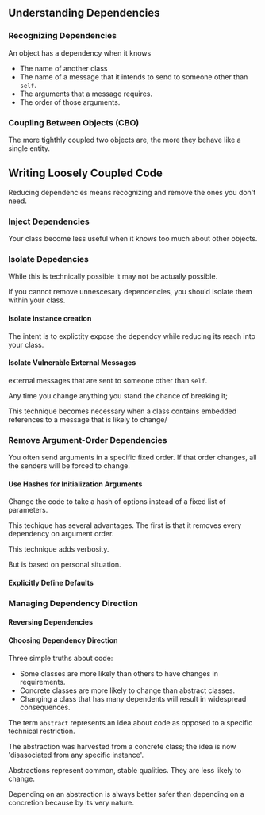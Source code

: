 ## Understanding Dependencies

### Recognizing Dependencies

An object has a dependency when it knows

- The name of another class
- The name of a message that it intends to send to someone other than `self`.
- The arguments that a message requires.
- The order of those arguments.

### Coupling Between Objects (CBO)

The more tighthly coupled two objects are, the more they behave like a single entity.

## Writing Loosely Coupled Code

Reducing dependencies means recognizing and remove the ones you don't need.

### Inject Dependencies

Your class become less useful when it knows too much about other objects.

### Isolate Depedencies

While this is technically possible it may not be actually possible.

If you cannot remove unnescesary dependencies, you should isolate them within your class.

#### Isolate instance creation

The intent is to explictity expose the dependcy while reducing its reach into your class.

#### Isolate Vulnerable External Messages

external messages that are sent to someone other than `self`.

Any time you change anything you stand the chance of breaking it;

This technique becomes necessary when a class contains embedded references to
a message that is likely to change/

### Remove Argument-Order Dependencies

You often send arguments in a specific fixed order. If that order changes,
all the senders will be forced to change.

#### Use Hashes for Initialization Arguments

Change the code to take a hash of options instead of a fixed list of parameters.

This techique has several advantages. The first is that it removes every dependency on argument order.

This technique adds verbosity.

But is based on personal situation.

#### Explicitly Define Defaults

### Managing Dependency Direction

#### Reversing Dependencies

#### Choosing Dependency Direction

Three simple truths about code:

- Some classes are more likely than others to have changes in requirements.
- Concrete classes are more likely to change than abstract classes.
- Changing a class that has many dependents will result in widespread consequences.

The term `abstract` represents an idea about code as opposed to a specific technical restriction.

The abstraction was harvested from a concrete class; the idea is now 'disasociated from any specific instance'.

Abstractions represent common, stable qualities. They are less likely to change.

Depending on an abstraction is always better safer than depending on a concretion because by its very nature.


